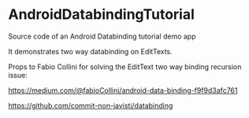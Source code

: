 # AndroidDatabindingTutorial
Source code of an Android Databinding tutorial demo app

It demonstrates two way databinding on EditTexts.

Props to Fabio Collini for solving the EditText two way binding recursion issue:

https://medium.com/@fabioCollini/android-data-binding-f9f9d3afc761

https://github.com/commit-non-javisti/databinding


